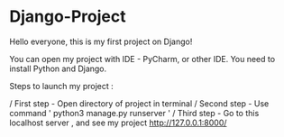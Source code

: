 # Django-Project
Hello everyone, this is my first project on Django!

You can open my project with IDE - PyCharm, or other IDE.
You need to install Python and Django.

Steps to launch my project :

/ First step - Open directory of project in terminal
/ Second step - Use command ' python3 manage.py runserver '
/ Third step - Go to this localhost server , and see my project http://127.0.0.1:8000/
